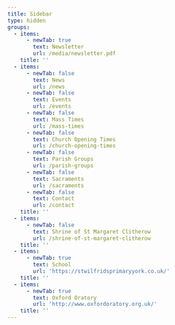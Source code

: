 ```yaml
---
title: Sidebar
type: hidden
groups:
  - items:
      - newTab: true
        text: Newsletter
        url: /media/newsletter.pdf
    title: ''
  - items:
      - newTab: false
        text: News
        url: /news
      - newTab: false
        text: Events
        url: /events
      - newTab: false
        text: Mass Times
        url: /mass-times
      - newTab: false
        text: Church Opening Times
        url: /church-opening-times
      - newTab: false
        text: Parish Groups
        url: /parish-groups
      - newTab: false
        text: Sacraments
        url: /sacraments
      - newTab: false
        text: Contact
        url: /contact
    title: ''
  - items:
      - newTab: false
        text: Shrine of St Margaret Clitherow
        url: /shrine-of-st-margaret-clitherow
    title: ''
  - items:
      - newTab: true
        text: School
        url: 'https://stwilfridsprimaryyork.co.uk/'
    title: ''
  - items:
      - newTab: true
        text: Oxford Oratory
        url: 'http://www.oxfordoratory.org.uk/'
    title: ''
---
```


